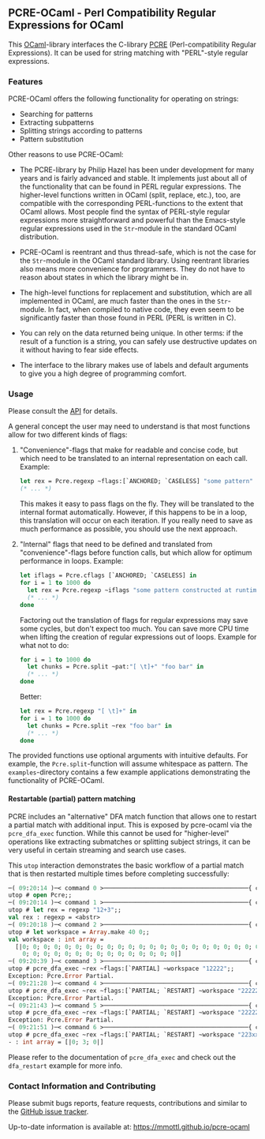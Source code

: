 ## PCRE-OCaml - Perl Compatibility Regular Expressions for OCaml

This [OCaml](http://www.ocaml.org)-library interfaces the C-library
[PCRE](http://www.pcre.org) (Perl-compatibility Regular Expressions).  It can be
used for string matching with "PERL"-style regular expressions.

### Features

PCRE-OCaml offers the following functionality for operating on strings:

  * Searching for patterns
  * Extracting subpatterns
  * Splitting strings according to patterns
  * Pattern substitution

Other reasons to use PCRE-OCaml:

  * The PCRE-library by Philip Hazel has been under development for many
    years and is fairly advanced and stable.  It implements just about all
    of the functionality that can be found in PERL regular expressions.
    The higher-level functions written in OCaml (split, replace, etc.),
    too, are compatible with the corresponding PERL-functions to the extent
    that OCaml allows.  Most people find the syntax of PERL-style regular
    expressions more straightforward and powerful than the Emacs-style regular
    expressions used in the `Str`-module in the standard OCaml distribution.

  * PCRE-OCaml is reentrant and thus thread-safe, which is not the case
    for the `Str`-module in the OCaml standard library.  Using reentrant
    libraries also means more convenience for programmers.  They do not
    have to reason about states in which the library might be in.

  * The high-level functions for replacement and substitution, which are all
    implemented in OCaml, are much faster than the ones in the `Str`-module.
    In fact, when compiled to native code, they even seem to be significantly
    faster than those found in PERL (PERL is written in C).

  * You can rely on the data returned being unique.  In other terms: if
    the result of a function is a string, you can safely use destructive
    updates on it without having to fear side effects.

  * The interface to the library makes use of labels and default arguments
    to give you a high degree of programming comfort.

### Usage

Please consult the [API](https://mmottl.github.io/pcre-ocaml/api/pcre)
for details.

A general concept the user may need to understand is that most functions
allow for two different kinds of flags:

  1. "Convenience"-flags that make for readable and concise code, but which
     need to be translated to an internal representation on each call.
     Example:

     ```ocaml
     let rex = Pcre.regexp ~flags:[`ANCHORED; `CASELESS] "some pattern" in
     (* ... *)
     ```

     This makes it easy to pass flags on the fly.  They will be translated to
     the internal format automatically.  However, if this happens to be in a
     loop, this translation will occur on each iteration.  If you really need
     to save as much performance as possible, you should use the next approach.

  2. "Internal" flags that need to be defined and translated from
     "convenience"-flags before function calls, but which allow for optimum
     performance in loops.  Example:

     ```ocaml
     let iflags = Pcre.cflags [`ANCHORED; `CASELESS] in
     for i = 1 to 1000 do
       let rex = Pcre.regexp ~iflags "some pattern constructed at runtime" in
       (* ... *)
     done
     ```

      Factoring out the translation of flags for regular expressions may
      save some cycles, but don't expect too much.  You can save more CPU
      time when lifting the creation of regular expressions out of loops.
      Example for what not to do:

      ```ocaml
      for i = 1 to 1000 do
        let chunks = Pcre.split ~pat:"[ \t]+" "foo bar" in
        (* ... *)
      done
      ```

      Better:

      ```ocaml
      let rex = Pcre.regexp "[ \t]+" in
      for i = 1 to 1000 do
        let chunks = Pcre.split ~rex "foo bar" in
        (* ... *)
      done
      ```

The provided functions use optional arguments with intuitive defaults.  For
example, the `Pcre.split`-function will assume whitespace as pattern.  The
`examples`-directory contains a few example applications demonstrating the
functionality of PCRE-OCaml.

#### Restartable (partial) pattern matching

PCRE includes an "alternative" DFA match function that allows one to restart
a partial match with additional input. This is exposed by pcre-ocaml via the
`pcre_dfa_exec` function. While this cannot be used for "higher-level"
operations like extracting submatches or splitting subject strings, it can be
very useful in certain streaming and search use cases.

This `utop` interaction demonstrates the basic workflow of a partial match
that is then restarted multiple times before completing successfully:

```ocaml
─( 09:20:14 )─< command 0 >─────────────────────────────────────────{ counter: 0 }─
utop # open Pcre;;
─( 09:20:14 )─< command 1 >─────────────────────────────────────────{ counter: 0 }─
utop # let rex = regexp "12+3";;
val rex : regexp = <abstr>
─( 09:20:18 )─< command 2 >─────────────────────────────────────────{ counter: 0 }─
utop # let workspace = Array.make 40 0;;
val workspace : int array =
  [|0; 0; 0; 0; 0; 0; 0; 0; 0; 0; 0; 0; 0; 0; 0; 0; 0; 0; 0; 0; 0; 0; 0; 0; 0;
    0; 0; 0; 0; 0; 0; 0; 0; 0; 0; 0; 0; 0; 0; 0|]
─( 09:20:39 )─< command 3 >─────────────────────────────────────────{ counter: 0 }─
utop # pcre_dfa_exec ~rex ~flags:[`PARTIAL] ~workspace "12222";;
Exception: Pcre.Error Partial.
─( 09:21:28 )─< command 4 >─────────────────────────────────────────{ counter: 0 }─
utop # pcre_dfa_exec ~rex ~flags:[`PARTIAL; `RESTART] ~workspace "22222222";;
Exception: Pcre.Error Partial.
─( 09:21:43 )─< command 5 >─────────────────────────────────────────{ counter: 0 }─
utop # pcre_dfa_exec ~rex ~flags:[`PARTIAL; `RESTART] ~workspace "22222222";;
Exception: Pcre.Error Partial.
─( 09:21:51 )─< command 6 >─────────────────────────────────────────{ counter: 0 }─
utop # pcre_dfa_exec ~rex ~flags:[`PARTIAL; `RESTART] ~workspace "223xxxx";;
- : int array = [|0; 3; 0|]
```

Please refer to the documentation of `pcre_dfa_exec` and check out the
`dfa_restart` example for more info.

### Contact Information and Contributing

Please submit bugs reports, feature requests, contributions and similar to
the [GitHub issue tracker](https://github.com/mmottl/pcre-ocaml/issues).

Up-to-date information is available at: <https://mmottl.github.io/pcre-ocaml>

